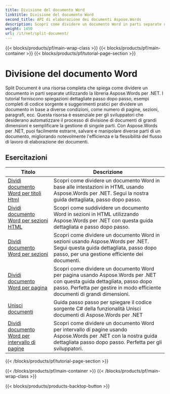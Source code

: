 ```yaml
---
title: Divisione del documento Word
linktitle: Divisione del documento Word
second_title: API di elaborazione dei documenti Aspose.Words
description: Scopri come dividere un documento Word in parti separate usando Aspose.Words per .NET. Questa risorsa completa fornisce tutorial dettagliati, esempi di codice sorgente e suggerimenti pratici per dividere i documenti in base a diverse condizioni.
weight: 1450
url: /it/net/split-document/
---
```


{{< blocks/products/pf/main-wrap-class >}}
{{< blocks/products/pf/main-container >}}
{{< blocks/products/pf/tutorial-page-section >}}

# Divisione del documento Word

Split Document è una risorsa completa che spiega come dividere un documento in parti separate utilizzando la libreria Aspose.Words per .NET. I tutorial forniscono spiegazioni dettagliate passo dopo passo, esempi completi di codice sorgente e suggerimenti pratici per dividere un documento in base a diverse condizioni, come numero di pagine, sezioni, paragrafi, ecc. Questa risorsa è essenziale per gli sviluppatori che desiderano automatizzare il processo di divisione di documenti di grandi dimensioni e semplificare la gestione di singole parti. Con Aspose.Words per .NET, puoi facilmente estrarre, salvare e manipolare diverse parti di un documento, migliorando notevolmente l'efficienza e la flessibilità del flusso di lavoro di elaborazione dei documenti.

 ## Esercitazioni
| Titolo | Descrizione |
| --- | --- |
| [Dividi documento Word per titoli Html](./by-headings-html/) | Scopri come dividere un documento Word in base alle intestazioni in HTML usando Aspose.Words per .NET. Segui la nostra guida dettagliata, passo dopo passo. |
| [Dividi documento Word per sezioni HTML](./by-sections-html/) | Scopri come suddividere un documento Word in sezioni in HTML utilizzando Aspose.Words per .NET con questa guida dettagliata e passo dopo passo. |
| [Dividi documento Word per sezioni](./by-sections/) | Scopri come dividere un documento Word in sezioni usando Aspose.Words per .NET. Segui questa guida dettagliata, passo dopo passo, per una gestione efficiente dei documenti. |
| [Dividi documento Word per pagina](./page-by-page/) | Scopri come dividere un documento Word per pagina usando Aspose.Words per .NET con questa guida dettagliata, passo dopo passo. Perfetta per gestire in modo efficiente documenti di grandi dimensioni. |
| [Unisci documenti](./merge-documents/) | Guida passo passo per spiegare il codice sorgente C# della funzionalità Unisci documenti di Aspose.Words per .NET |
| [Dividi documento Word per intervallo di pagine](./by-page-range/) | Scopri come dividere un documento Word per intervallo di pagine usando Aspose.Words per .NET con la nostra guida dettagliata passo dopo passo. Perfetta per gli sviluppatori. |
{{< /blocks/products/pf/tutorial-page-section >}}

{{< /blocks/products/pf/main-container >}}
{{< /blocks/products/pf/main-wrap-class >}}

{{< blocks/products/products-backtop-button >}}
